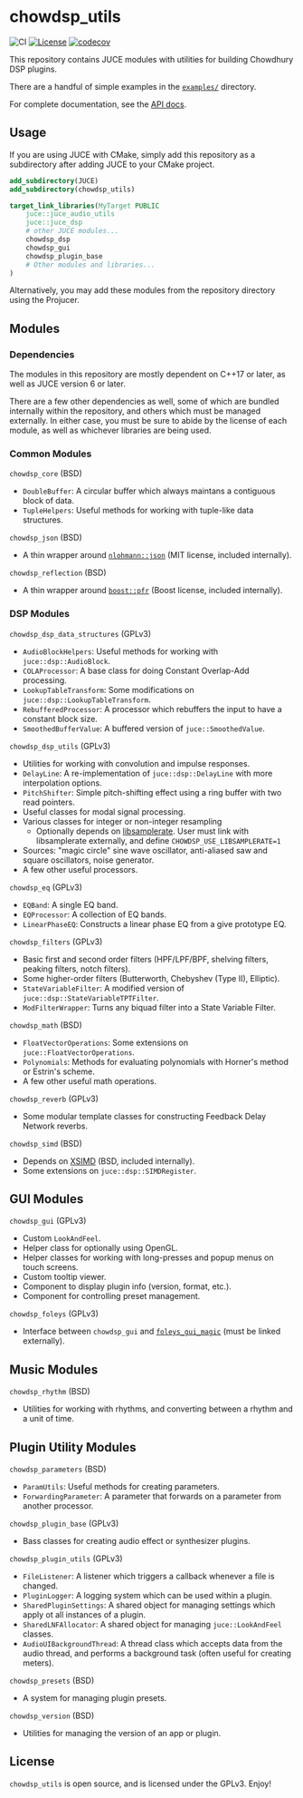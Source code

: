 # chowdsp_utils

![CI](https://github.com/Chowdhury-DSP/chowdsp_utils/workflows/CI/badge.svg)
[![License](https://img.shields.io/badge/License-GPLv3-blue.svg)](https://opensource.org/licenses/GPL-3.0)
[![codecov](https://codecov.io/gh/Chowdhury-DSP/chowdsp_utils/branch/master/graph/badge.svg?token=84B35MB5QS)](https://codecov.io/gh/Chowdhury-DSP/chowdsp_utils)

This repository contains JUCE modules with utilities for building Chowdhury DSP plugins.

There are a handful of simple examples in the [`examples/`](https://github.com/Chowdhury-DSP/chowdsp_utils/tree/master/examples) directory.

For complete documentation, see the [API docs](https://ccrma.stanford.edu/~jatin/chowdsp/chowdsp_utils).

## Usage

If you are using JUCE with CMake, simply add this repository as a subdirectory after adding JUCE to your CMake project.

```cmake
add_subdirectory(JUCE)
add_subdirectory(chowdsp_utils)

target_link_libraries(MyTarget PUBLIC
    juce::juce_audio_utils
    juce::juce_dsp
    # other JUCE modules...
    chowdsp_dsp
    chowdsp_gui
    chowdsp_plugin_base
    # Other modules and libraries...
)
```

Alternatively, you may add these modules from the repository directory using the Projucer.

## Modules

### Dependencies

The modules in this repository are mostly dependent on C++17 or later, as well as JUCE version 6 or later.

There are a few other dependencies as well, some of which are bundled internally within
the repository, and others which must be managed externally. In either case, you must be
sure to abide by the license of each module, as well as whichever libraries are being used.

### Common Modules

`chowdsp_core` (BSD)
- `DoubleBuffer`: A circular buffer which always maintans a contiguous block of data.
- `TupleHelpers`: Useful methods for working with tuple-like data structures.

`chowdsp_json` (BSD)
- A thin wrapper around [`nlohmann::json`](https://github.com/nlohmann/json) (MIT license, included internally).

`chowdsp_reflection` (BSD)
- A thin wrapper around [`boost::pfr`](https://github.com/boostorg/pfr) (Boost license, included internally).

### DSP Modules

`chowdsp_dsp_data_structures` (GPLv3)
- `AudioBlockHelpers`: Useful methods for working with `juce::dsp::AudioBlock`.
- `COLAProcessor`: A base class for doing Constant Overlap-Add processing.
- `LookupTableTransform`: Some modifications on `juce::dsp::LookupTableTransform`.
- `RebufferedProcessor`: A processor which rebuffers the input to have a constant block size.
- `SmoothedBufferValue`: A buffered version of `juce::SmoothedValue`.

`chowdsp_dsp_utils` (GPLv3)
- Utilities for working with convolution and impulse responses.
- `DelayLine`: A re-implementation of `juce::dsp::DelayLine` with more interpolation options.
- `PitchShifter`: Simple pitch-shifting effect using a ring buffer with two read pointers.
- Useful classes for modal signal processing.
- Various classes for integer or non-integer resampling
  - Optionally depends on [libsamplerate](https://github.com/libsndfile/libsamplerate). User must link with libsamplerate externally, and define `CHOWDSP_USE_LIBSAMPLERATE=1`
- Sources: "magic circle" sine wave oscillator, anti-aliased saw and square oscillators, noise generator.
- A few other useful processors.

`chowdsp_eq` (GPLv3)
- `EQBand`: A single EQ band.
- `EQProcessor`: A collection of EQ bands.
- `LinearPhaseEQ`: Constructs a linear phase EQ from a give prototype EQ.

`chowdsp_filters` (GPLv3)
- Basic first and second order filters (HPF/LPF/BPF, shelving filters, peaking filters, notch filters).
- Some higher-order filters (Butterworth, Chebyshev (Type II), Elliptic).
- `StateVariableFilter`: A modified version of `juce::dsp::StateVariableTPTFilter`.
- `ModFilterWrapper`: Turns any biquad filter into a State Variable Filter.

`chowdsp_math` (BSD)
- `FloatVectorOperations`: Some extensions on `juce::FloatVectorOperations`.
- `Polynomials`: Methods for evaluating polynomials with Horner's method or Estrin's scheme.
- A few other useful math operations.

`chowdsp_reverb` (GPLv3)
- Some modular template classes for constructing Feedback Delay Network reverbs.

`chowdsp_simd` (BSD)
- Depends on [XSIMD](https://github.com/xtensor-stack/xsimd) (BSD, included internally).
- Some extensions on `juce::dsp::SIMDRegister`.

## GUI Modules

`chowdsp_gui` (GPLv3)
- Custom `LookAndFeel`.
- Helper class for optionally using OpenGL.
- Helper classes for working with long-presses and popup menus on touch screens.
- Custom tooltip viewer.
- Component to display plugin info (version, format, etc.).
- Component for controlling preset management.

`chowdsp_foleys` (GPLv3)
- Interface between `chowdsp_gui` and [`foleys_gui_magic`](https://github.com/ffAudio/foleys_gui_magic) (must be linked externally).

## Music Modules

`chowdsp_rhythm` (BSD)
- Utilities for working with rhythms, and converting between a rhythm and a unit of time.

## Plugin Utility Modules

`chowdsp_parameters` (BSD)
- `ParamUtils`: Useful methods for creating parameters.
- `ForwardingParameter`: A parameter that forwards on a parameter from another processor.

`chowdsp_plugin_base` (GPLv3)
- Bass classes for creating audio effect or synthesizer plugins.

`chowdsp_plugin_utils` (GPLv3)
- `FileListener`: A listener which triggers a callback whenever a file is changed.
- `PluginLogger`: A logging system which can be used within a plugin.
- `SharedPluginSettings`: A shared object for managing settings which apply ot all instances of a plugin.
- `SharedLNFAllocator`: A shared object for managing `juce::LookAndFeel` classes.
- `AudioUIBackgroundThread`: A thread class which accepts data from the audio thread, and performs a background task (often useful for creating meters).

`chowdsp_presets` (BSD)
- A system for managing plugin presets.

`chowdsp_version` (BSD)
- Utilities for managing the version of an app or plugin.

## License

`chowdsp_utils` is open source, and is licensed under the GPLv3.
Enjoy!
